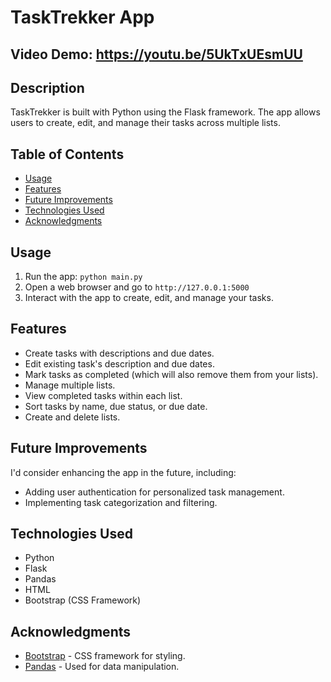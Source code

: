 # TaskTrekker App

## Video Demo: https://youtu.be/5UkTxUEsmUU

## Description
TaskTrekker is built with Python using the Flask framework. The app allows users to create, edit, and manage their tasks across multiple lists.

## Table of Contents
- [Usage](#usage)
- [Features](#features)
- [Future Improvements](#future-improvements)
- [Technologies Used](#technologies-used)
- [Acknowledgments](#acknowledgments)

## Usage
1. Run the app: `python main.py`
2. Open a web browser and go to `http://127.0.0.1:5000`
3. Interact with the app to create, edit, and manage your tasks.

## Features
- Create tasks with descriptions and due dates.
- Edit existing task's description and due dates.
- Mark tasks as completed (which will also remove them from your lists).
- Manage multiple lists.
- View completed tasks within each list.
- Sort tasks by name, due status, or due date.
- Create and delete lists.

## Future Improvements
I'd consider enhancing the app in the future, including:
- Adding user authentication for personalized task management.
- Implementing task categorization and filtering.

## Technologies Used
- Python
- Flask
- Pandas
- HTML
- Bootstrap (CSS Framework)

## Acknowledgments
- [Bootstrap](https://getbootstrap.com) - CSS framework for styling.
- [Pandas](https://pandas.pydata.org) - Used for data manipulation.
